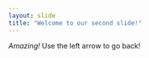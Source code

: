 ```yaml
---
layout: slide
title: "Welcome to our second slide!"
---
```

*Amazing!*
Use the left arrow to go back!
